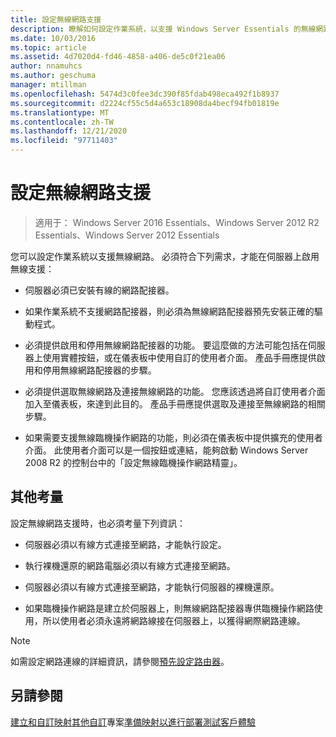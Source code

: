 ```yaml
---
title: 設定無線網路支援
description: 瞭解如何設定作業系統，以支援 Windows Server Essentials 的無線網路。
ms.date: 10/03/2016
ms.topic: article
ms.assetid: 4d7020d4-fd46-4858-a406-de5c0f21ea06
author: nnamuhcs
ms.author: geschuma
manager: mtillman
ms.openlocfilehash: 5474d3c0fee3dc390f85fdab498eca492f1b8937
ms.sourcegitcommit: d2224cf55c5d4a653c18908da4becf94fb01819e
ms.translationtype: MT
ms.contentlocale: zh-TW
ms.lasthandoff: 12/21/2020
ms.locfileid: "97711403"
---
```

# <a name="configure-support-for-a-wireless-network"></a>設定無線網路支援

>適用于： Windows Server 2016 Essentials、Windows Server 2012 R2 Essentials、Windows Server 2012 Essentials

您可以設定作業系統以支援無線網路。 必須符合下列需求，才能在伺服器上啟用無線支援：

-   伺服器必須已安裝有線的網路配接器。

-   如果作業系統不支援網路配接器，則必須為無線網路配接器預先安裝正確的驅動程式。

-   必須提供啟用和停用無線網路配接器的功能。 要這麼做的方法可能包括在伺服器上使用實體按鈕，或在儀表板中使用自訂的使用者介面。 產品手冊應提供啟用和停用無線網路配接器的步驟。

-   必須提供選取無線網路及連接無線網路的功能。 您應該透過將自訂使用者介面加入至儀表板，來達到此目的。 產品手冊應提供選取及連接至無線網路的相關步驟。

-   如果需要支援無線臨機操作網路的功能，則必須在儀表板中提供擴充的使用者介面。 此使用者介面可以是一個按鈕或連結，能夠啟動 Windows Server 2008 R2 的控制台中的「設定無線臨機操作網路精靈」。

## <a name="additional-considerations"></a>其他考量
 設定無線網路支援時，也必須考量下列資訊：

-   伺服器必須以有線方式連接至網路，才能執行設定。

-   執行裸機還原的網路電腦必須以有線方式連接至網路。

-   伺服器必須以有線方式連接至網路，才能執行伺服器的裸機還原。

-   如果臨機操作網路是建立於伺服器上，則無線網路配接器專供臨機操作網路使用，所以使用者必須永遠將網路線接在伺服器上，以獲得網際網路連線。

> [!NOTE]
>  如需設定網路連線的詳細資訊，請參閱[預先設定路由器](Preconfiguring-a-Router.md)。

## <a name="see-also"></a>另請參閱
 [建立和自訂映射](Creating-and-Customizing-the-Image.md)[其他自訂](Additional-Customizations.md)專案[準備映射以進行部署](Preparing-the-Image-for-Deployment.md)[測試客戶體驗](Testing-the-Customer-Experience.md)